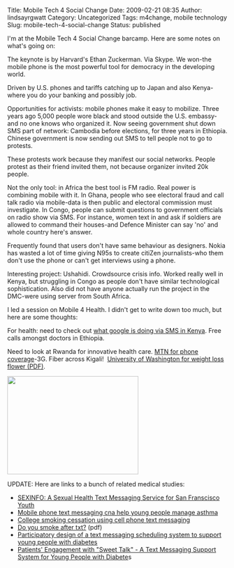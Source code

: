 Title: Mobile Tech 4 Social Change
Date: 2009-02-21 08:35
Author: lindsayrgwatt
Category: Uncategorized
Tags: m4change, mobile technology
Slug: mobile-tech-4-social-change
Status: published

I'm at the Mobile Tech 4 Social Change barcamp. Here are some notes on what's going on:

The keynote is by Harvard's Ethan Zuckerman. Via Skype. We won-the mobile phone is the most powerful tool for democracy in the developing world.

Driven by U.S. phones and tariffs catching up to Japan and also Kenya-where you do your banking and possibly job.

Opportunities for activists: mobile phones make it easy to mobilize. Three years ago 5,000 people wore black and stood outside the U.S. embassy-and no one knows who organized it. Now seeing government shut down SMS part of network: Cambodia before elections, for three years in Ethiopia. Chinese government is now sending out SMS to tell people not to go to protests.

These protests work because they manifest our social networks. People protest as their friend invited them, not because organizer invited 20k people.

Not the only tool: in Africa the best tool is FM radio. Real power is combining mobile with it. In Ghana, people who see electoral fraud and call talk radio via mobile-data is then public and electoral commission must investigate. In Congo, people can submit questions to government officials on radio show via SMS. For instance, women text in and ask if soldiers are allowed to command their houses-and Defence Minister can say 'no' and whole country here's answer.

Frequently found that users don't have same behaviour as designers. Nokia has wasted a lot of time giving N95s to create citiZen journalists-who them don't use the phone or can't get interviews using a phone.

Interesting project: Ushahidi. Crowdsource crisis info. Worked really well in Kenya, but struggling in Congo as people don't have similar technological sophistication. Also did not have anyone actually run the project in the DMC-were using server from South Africa.

I led a session on Mobile 4 Health. I didn't get to write down too much, but here are some thoughts:

For health: need to check out [what google is doing via SMS in Kenya](http://rafiki-kenya.blogspot.com/2009/02/google-sms-search-now-available-in.html). Free calls amongst doctors in Ethiopia.

Need to look at Rwanda for innovative health care. [MTN for phone coverage](http://www.mtn.com/)-3G. Fiber across Kigali!  [University of Washington for weight loss flower (PDF)](http://dub.washington.edu/djangosite/media/papers/UbiComp188-consolvo.pdf).

[<img src="{static}/images/2009/02/l-640-480-11633209-9cdf-49dd-920b-080594553fbd.jpeg" class="alignnone size-full " width="300" height="225" />]({static}/images/2009/02/l-640-480-11633209-9cdf-49dd-920b-080594553fbd.jpeg)

UPDATE: Here are links to a bunch of related medical studies:

- [SEXINFO: A Sexual Health Text Messaging Service for San Franscisco Youth](http://www.ajph.org/cgi/content/abstract/98/3/393)
- [Mobile phone text messaging cna help young people manage asthma](http://www.pubmedcentral.nih.gov/articlerender.fcgi?artid=1124119)
- [College smoking cessation using cell phone text messaging](http://heldref-publications.metapress.com/app/home/contribution.asp?referrer=parent&backto=issue,4,9;journal,27,31;linkingpublicationresults,1:119928,1)
- [Do you smoke after txt?](http://win.ilmascalzone.it/nosmoking.pdf) (pdf)
- [Participatory design of a text messaging scheduling system to support young people with diabetes](http://jhi.sagepub.com/cgi/content/abstract/12/4/304)
- [Patients' Engagement with "Sweet Talk" - A Text Messaging Support System for Young People with Diabete](http://www.jmir.org/2008/2/e20/)s

